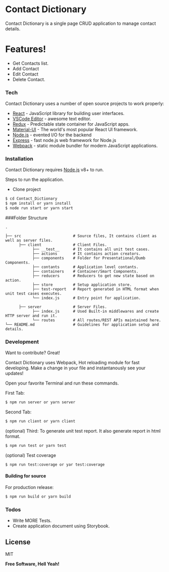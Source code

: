 # Contact Dictionary

Contact Dictionary is a single page CRUD application to manage contact details.

# Features!

  - Get Contacts list.
  - Add Contact
  - Edit Contact
  - Delete Contact.

### Tech

Contact Dictionary uses a number of open source projects to work properly:

* [React](https://reactjs.org/) - JavaScript library for building user interfaces.
* [VSCode Editor](https://code.visualstudio.com/) - awesome text editor.
* [Redux](https://redux.js.org/) - Predictable state container for JavaScript apps.
* [Material-UI](https://material-ui.com/) - The world's most popular React UI framework.
* [Node.js](https://nodejs.org/en/) - evented I/O for the backend
* [Express](https://expressjs.com/) - fast node.js web framework for Node.js
* [Webpack](https://webpack.js.org/) - static module bundler for modern JavaScript applications.

### Installation

Contact Dictionary requires [Node.js](https://nodejs.org/en/) v8+ to run.

Steps to run the application.
 - Clone project
```sh
$ cd Contact_Dictionary
$ npm install or yarn install
$ node run start or yarn start
```

###Folder Structure

    .

    ├── src                       # Source files, It contains client as well as server files.
          ├── client              # Client Files.
                ├── __test__      # It contains all unit test cases.
                ├── actions       # It contains action creators.
                ├── components    # Folder for Presentational/Dumb Components.
                ├── contants      # Application level contants.
                ├── containers    # Container/Smart Components.
                ├── reducers      # Reducers to get new state based on action.
                ├── store         # Setup application store.
                ├── test-report   # Report generated in HTML format when unit test cases executes.
                └── index.js      # Entry point for application.

          ├── server              # Server Files.
                ├── index.js      # Used Built-in middlewares and create HTTP server and run it.
                └── routes        # All routes/REST APIs maintained here.
    └── README.md                 # Guidelines for application setup and details.


### Development

Want to contribute? Great!

Contact Dictionary uses Webpack, Hot reloading module for fast developing.
Make a change in your file and instantanously see your updates!

Open your favorite Terminal and run these commands.

First Tab:
```sh
$ npm run server or yarn server
```

Second Tab:
```sh
$ npm run client or yarn client
```

(optional) Third: To generate unit test report. It also generate report in html format.
```sh
$ npm run test or yarn test
```

(optional) Test coverage
```sh
$ npm run test:coverage or yar test:coverage
```

#### Building for source
For production release:
```sh
$ npm run build or yarn build
```

### Todos

 - Write MORE Tests.
 - Create application document using Storybook.

License
----

MIT


**Free Software, Hell Yeah!**
